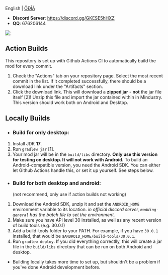 English | [ÖÐÎÄ](README_zh_CN.md)

+ **Discord Server**: https://discord.gg/GKESE5hHXZ
+ **QQ**: 676206144
 
![](images/qq-QRcode.png)

## Action Builds

This repository is set up with Github Actions CI to automatically build the mod for every commit.
1. Check the "Actions" tab on your repository page. Select the most recent commit in the list. If it completed successfully, there should be a download link under the "Artifacts" section.
2. Click the download link. This will download a **zipped jar** - **not** the jar file itself [2]! Unzip this file and import the jar contained within in Mindustry. This version should work both on Android and Desktop.

## Locally Builds

* ### Build for only desktop:
1. Install JDK **17**.
2. Run `gradlew jar` [1].
3. Your mod jar will be in the `build/libs` directory. **Only use this version for testing on desktop. It will not work with Android.**
   To build an Android-compatible version, you need the Android SDK. You can either let Github Actions handle this, or set it up yourself. See steps below.


* ### Build for both desktop and android:
  (not recommend, only use if action builds not working)

1. Download the Android SDK, unzip it and set the `ANDROID_HOME` environment variable to its location. *in official discord server, `modding-general` has the batch file to set the environment.*
2. Make sure you have API level 30 installed, as well as any recent version of build tools (e.g. 30.0.1)
3. Add a build-tools folder to your PATH. For example, if you have `30.0.1` installed, that would be `$ANDROID_HOME/build-tools/30.0.1`.
4. Run `gradlew deploy`. If you did everything correctlly, this will create a jar file in the `build/libs` directory that can be run on both Android and desktop.
* Building locally takes more time to set up, but shouldn't be a problem if you've done Android development before.
